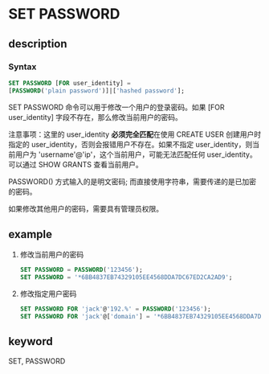 # SET PASSWORD

## description

### Syntax

```SQL
SET PASSWORD [FOR user_identity] =
[PASSWORD('plain password')]|['hashed password'];
```

SET PASSWORD 命令可以用于修改一个用户的登录密码。如果 [FOR user_identity] 字段不存在，那么修改当前用户的密码。

注意事项：这里的 user_identity **必须完全匹配**在使用 CREATE USER 创建用户时指定的 user_identity，否则会报错用户不存在。如果不指定 user_identity，则当前用户为 'username'@'ip'，这个当前用户，可能无法匹配任何 user_identity。可以通过 SHOW GRANTS 查看当前用户。

PASSWORD() 方式输入的是明文密码; 而直接使用字符串，需要传递的是已加密的密码。

如果修改其他用户的密码，需要具有管理员权限。

## example

1. 修改当前用户的密码

    ```SQL
    SET PASSWORD = PASSWORD('123456');
    SET PASSWORD = '*6BB4837EB74329105EE4568DDA7DC67ED2CA2AD9';
    ```

2. 修改指定用户密码

    ```SQL
    SET PASSWORD FOR 'jack'@'192.%' = PASSWORD('123456');
    SET PASSWORD FOR 'jack'@['domain'] = '*6BB4837EB74329105EE4568DDA7DC67ED2CA2AD9';
    ```

## keyword

SET, PASSWORD
